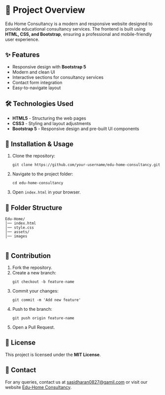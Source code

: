 <h1>📌 Project Overview</h1>
<p>Edu Home Consultancy is a modern and responsive website designed to provide educational consultancy services. The frontend is built using <strong>HTML, CSS, and Bootstrap</strong>, ensuring a professional and mobile-friendly user experience.</p>

<h2>✨ Features</h2>
<ul>
    <li>Responsive design with <strong>Bootstrap 5</strong></li>
    <li>Modern and clean UI</li>
    <li>Interactive sections for consultancy services</li>
    <li>Contact form integration</li>
    <li>Easy-to-navigate layout</li>
</ul>

<h2>🛠 Technologies Used</h2>
<ul>
    <li><strong>HTML5</strong> - Structuring the web pages</li>
    <li><strong>CSS3</strong> - Styling and layout adjustments</li>
    <li><strong>Bootstrap 5</strong> - Responsive design and pre-built UI components</li>
</ul>

<h2>🚀 Installation & Usage</h2>
<ol>
    <li>Clone the repository:</li>
    <pre><code>git clone https://github.com/your-username/edu-home-consultancy.git</code></pre>
    <li>Navigate to the project folder:</li>
    <pre><code>cd edu-home-consultancy</code></pre>
    <li>Open <code>index.html</code> in your browser.</li>
</ol>

<h2>📂 Folder Structure</h2>
   <pre><code>Edu-Home/
│── index.html
│── style.css
│── assets/
│── images
       </code></pre>
<h2>🤝 Contribution</h2>
<ol>
    <li>Fork the repository.</li>
    <li>Create a new branch:</li>
    <pre><code>git checkout -b feature-name</code></pre>
    <li>Commit your changes:</li>
    <pre><code>git commit -m 'Add new feature'</code></pre>
    <li>Push to the branch:</li>
    <pre><code>git push origin feature-name</code></pre>
    <li>Open a Pull Request.</li>
</ol>

<h2>📜 License</h2>
<p>This project is licensed under the <strong>MIT License</strong>.</p>

<h2>📧 Contact</h2>
<p>For any queries, contact us at <a href="mailto:sasidharan0827@gamil.com">sasidharan0827@gamil.com</a> or visit our website <a href="https://edu-home-landing-page.netlify.app/">Edu-Home Consultancy</a>.</p>
